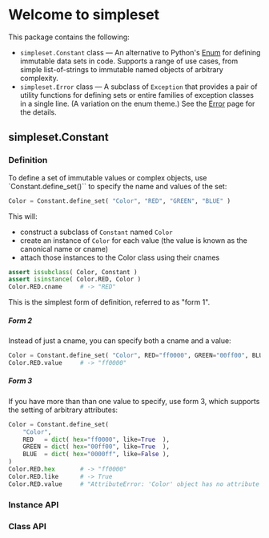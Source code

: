 # Welcome to simpleset

This package contains the following:

- `simpleset.Constant` class — An alternative to Python's [Enum](https://docs.python.org/3/library/enum.html) for defining immutable data sets in code.  Supports a range of use cases, from simple list-of-strings to immutable named objects of arbitrary complexity.
- `simpleset.Error` class — A subclass of `Exception` that provides a pair of utility functions for defining sets or entire families of exception classes in a single line.  (A variation on the enum theme.)  See the [Error](error.md) page for the details.

## simpleset.Constant

### Definition

To define a set of immutable values or complex objects, use `Constant.define_set()`` to specify the name and values of the set:

```python
Color = Constant.define_set( "Color", "RED", "GREEN", "BLUE" )
```

This will:

- construct a subclass of `Constant` named `Color`
- create an instance of `Color` for each value (the value is known as the canonical name or cname)
- attach those instances to the Color class using their cnames

```python
assert issubclass( Color, Constant )
assert isinstance( Color.RED, Color )
Color.RED.cname     # -> "RED"
```

This is the simplest form of definition, referred to as "form 1".

##### Form 2

Instead of just a cname, you can specify both a cname and a value:

```python
Color = Constant.define_set( "Color", RED="ff0000", GREEN="00ff00", BLUE="0000ff" )
Color.RED.value     # -> "ff0000"
```

##### Form 3

If you have more than than one value to specify, use form 3, which supports the setting of arbitrary attributes:

```python
Color = Constant.define_set(
    "Color",
    RED   = dict( hex="ff0000", like=True  ),
    GREEN = dict( hex="00ff00", like=True  ),
    BLUE  = dict( hex="0000ff", like=False ),
)
Color.RED.hex       # -> "ff0000"
Color.RED.like      # -> True
Color.RED.value     # "AttributeError: 'Color' object has no attribute 'value'"
```

### Instance API


### Class API




